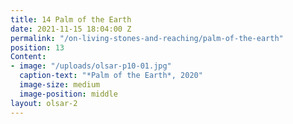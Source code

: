 ```yaml
---
title: 14 Palm of the Earth
date: 2021-11-15 18:04:00 Z
permalink: "/on-living-stones-and-reaching/palm-of-the-earth"
position: 13
Content:
- image: "/uploads/olsar-p10-01.jpg"
  caption-text: "*Palm of the Earth*, 2020"
  image-size: medium
  image-position: middle
layout: olsar-2
---
```


